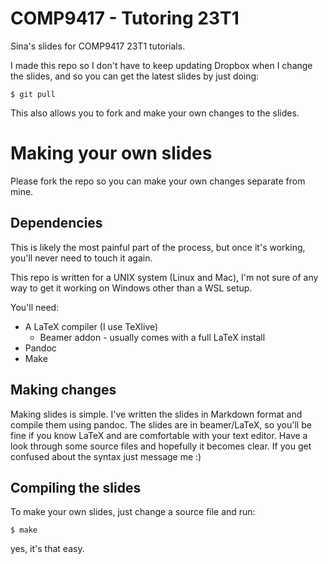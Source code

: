 # COMP9417 - Tutoring 23T1

Sina's slides for COMP9417 23T1 tutorials. 

I made this repo so I don't have to keep updating Dropbox when I change the slides, and so you can get the latest slides by just doing:

`$ git pull`

This also allows you to fork and make your own changes to the slides.

# Making your own slides

Please fork the repo so you can make your own changes separate from mine.

## Dependencies

This is likely the most painful part of the process, but once it's working, you'll never need to touch it again.

This repo is written for a UNIX system (Linux and Mac), I'm not sure of any way to get it working on Windows other than a WSL setup. 

You'll need:

- A LaTeX compiler (I use TeXlive)
	- Beamer addon - usually comes with a full LaTeX install
- Pandoc
- Make

## Making changes

Making slides is simple. I've written the slides in Markdown format and compile them using pandoc. The slides are in beamer/LaTeX, so you'll be fine if you know LaTeX and are comfortable with your text editor. Have a look through some source files and hopefully it becomes clear. If you get confused about the syntax just message me :)

## Compiling the slides

To make your own slides, just change a source file and run:

`$ make`

yes, it's that easy.
